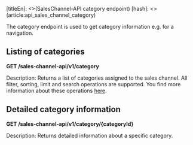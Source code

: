 [titleEn]: <>(SalesChannel-API category endpoint)
[hash]: <>(article:api_sales_channel_category)

The category endpoint is used to get category information e.g. for a navigation.

## Listing of categories

**GET /sales-channel-api/v1/category**

Description: Returns a list of categories assigned to the sales channel.
All filter, sorting, limit and search operations are supported.
You find more information about these operations [here](./../3-api/050-filter-search-limit.md).

## Detailed category information

**GET /sales-channel-api/v1/category/{categoryId}**

Description: Returns detailed information about a specific category.
